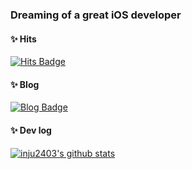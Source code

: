 ### Dreaming of a great iOS developer
    
#### ✨ Hits
[![Hits Badge](https://hits.seeyoufarm.com/api/count/incr/badge.svg?url=https%3A%2F%2Fgithub.com%2Finju2403&count_bg=%27F7AAC9&title_bg=%2392A8D1&icon=swift.svg&icon_color=white&title=hits&edge_flat=false)](https://hits.seeyoufarm.com)


#### ✨ Blog
[![Blog Badge](https://img.shields.io/badge/-Blog-92a8d1?logo=naver&logoColor=white&link=https://blog.naver.com/inju2403)](https://blog.naver.com/inju2403)

#### ✨ Dev log
[![inju2403's github stats](https://github-readme-stats.vercel.app/api?username=inju2403&count_private=true&custom_title=Seungju's&nbsp;github&nbsp;&bg_color=30,34a8f1,f3caa8&title_color=fff&text_color=fff)](https://github.com/anuraghazra/github-readme-stats)
